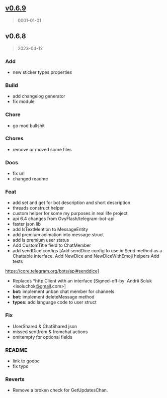 
<a name="v0.6.9"></a>
## [v0.6.9](https://github.com/temamagic/tgbot/compare/v0.6.8...v0.6.9)

> 0001-01-01


<a name="v0.6.8"></a>
## v0.6.8

> 2023-04-12

### Add

* new sticker types properties 

### Build

* add changelog generator 
* fix module 

### Chore

* go mod bullshit 

### Chores

* remove or moved some files 

### Docs

* fix url 
* changed readme 

### Feat

* add set and get for bot description and short description 
* threads construct helper 
* custom helper for some my purposes in real life project 
* api 6.4 changes from OvyFlash/telegram-bot-api 
* faster json lib 
* add IsTextMention to MessageEntity 
* add premium animation into message struct 
* add is premium user status 
* Add CustomTitle field to ChatMember 
* add sendDice configs [Add sendDice config to use in Send method
as a Chattable interface.
Add NewDice and NewDiceWithEmoji helpers
Add tests

https://core.telegram.org/bots/api#senddice]
* Replaces *http.Client with an interface [Signed-off-by: Andrii Soluk <isoluchok[@gmail](https://github.com/gmail).com>]
* **bot:** implement unban chat member for channels 
* **bot:** implement deleteMessage method 
* **types:** add language code to user struct 

### Fix

* UserShared & ChatShared json 
* missed sentfrom & fromchat actions 
* omitempty for optional fields 

### README

* link to godoc 
* fix typo 

### Reverts

* Remove a broken check for GetUpdatesChan.

